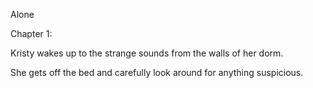 Alone

Chapter 1:

Kristy wakes up to the strange sounds from the walls of her dorm.

She gets off the bed and carefully look around for anything suspicious.